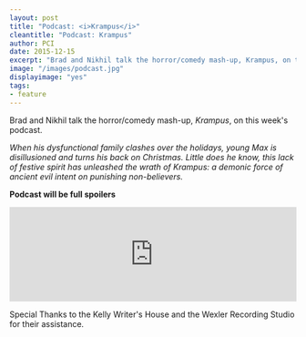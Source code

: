 ```yaml
---
layout: post
title: "Podcast: <i>Krampus</i>"
cleantitle: "Podcast: Krampus"
author: PCI
date: 2015-12-15
excerpt: "Brad and Nikhil talk the horror/comedy mash-up, Krampus, on this week's podcast."
image: "/images/podcast.jpg"
displayimage: "yes"
tags: 
- feature
---
```


Brad and Nikhil talk the horror/comedy mash-up, *Krampus*, on this week's podcast.

*When his dysfunctional family clashes over the holidays, young Max is disillusioned and turns his back on Christmas. Little does he know, this lack of festive spirit has unleashed the wrath of Krampus: a demonic force of ancient evil intent on punishing non-believers.*

**Podcast will be full spoilers**

<iframe width="100%" height="166" scrolling="no" frameborder="no" src="https://w.soundcloud.com/player/?url=https%3A//api.soundcloud.com/tracks/237698650&amp;color=ff5500&amp;auto_play=false&amp;hide_related=false&amp;show_comments=true&amp;show_user=true&amp;show_reposts=false"></iframe>

Special Thanks to the Kelly Writer's House and the Wexler Recording Studio for their assistance.
